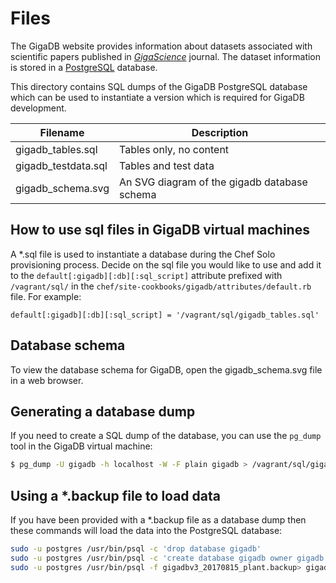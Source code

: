 # Files

The GigaDB website provides information about datasets associated
with scientific papers published in *[GigaScience](http://gigascience.biomedcentral.com)*
journal. The dataset information is stored in a [PostgreSQL](http://www.postgresql.org)
database.

This directory contains SQL dumps of the GigaDB PostgreSQL database
which can be used to instantiate a version which is required for GigaDB
development.

| Filename            | Description                                  |
| ------------------- | ---------------------------------------------|
| gigadb_tables.sql   | Tables only, no content                      |
| gigadb_testdata.sql | Tables and test data                         |
| gigadb_schema.svg   | An SVG diagram of the gigadb database schema |

## How to use sql files in GigaDB virtual machines

A *.sql file is used to instantiate a database during the Chef Solo
provisioning process. Decide on the sql file you would like to use
and add it to the `default[:gigadb][:db][:sql_script]` attribute
prefixed with `/vagrant/sql/` in the
`chef/site-cookbooks/gigadb/attributes/default.rb` file. For example:

```
default[:gigadb][:db][:sql_script] = '/vagrant/sql/gigadb_tables.sql'
```

## Database schema

To view the database schema for GigaDB, open the gigadb_schema.svg file
in a web browser.

## Generating a database dump

If you need to create a SQL dump of the database, you can use the
`pg_dump` tool in the GigaDB virtual machine:

```bash
$ pg_dump -U gigadb -h localhost -W -F plain gigadb > /vagrant/sql/gigadb_dump.sql
```

## Using a *.backup file to load data

If you have been provided with a *.backup file as a database dump then these
commands will load the data into the PostgreSQL database:

```bash
sudo -u postgres /usr/bin/psql -c 'drop database gigadb'
sudo -u postgres /usr/bin/psql -c 'create database gigadb owner gigadb'
sudo -u postgres /usr/bin/psql -f gigadbv3_20170815_plant.backup> gigadb 
```